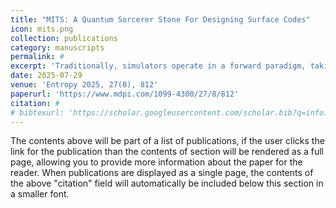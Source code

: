 ```yaml
---
title: "MITS: A Quantum Sorcerer Stone For Designing Surface Codes"
icon: mits.png
collection: publications
category: manuscripts
permalink: #
excerpt: 'Traditionally, simulators operate in a forward paradigm, taking parameters such as distance, rounds, and physical error to output a logical error rate. However, usage of maximum distance and rounds of the surface code might waste resources. An approach that relies on trial and error to fine-tune QEC code parameters using simulation tools like STIM can be exceedingly time-consuming. Additionally, daily fluctuations in quantum error rates can alter the ideal QEC settings needed. As a result, there is a crucial need for an automated solution that can rapidly determine the appropriate QEC parameters tailored to the current conditions. To bridge this gap, we present MITS, a tool designed to reverse-engineer the well-known simulator STIM for designing QEC codes. MITS accepts the specific noise model of a quantum computer and a target logical error rate as input and outputs the optimal surface code rounds and code distances.'
date: 2025-07-29
venue: 'Entropy 2025, 27(8), 812'
paperurl: 'https://www.mdpi.com/1099-4300/27/8/812'
citation: #
# bibtexurl: 'https://scholar.googleusercontent.com/scholar.bib?q=info:xJYphiG-0EYJ:scholar.google.com/&output=citation&scisdr=CgJN25qjEIuy7q_Tqoc:AAZF9b8AAAAAaBjVsodu_EDInZgIfZ1YV57H9f8&scisig=AAZF9b8AAAAAaBjVsltnBtBVy_bMCzdZqe5zGlI&scisf=4&ct=citation&cd=-1&hl=en'
---
```


The contents above will be part of a list of publications, if the user clicks the link for the publication than the contents of section will be rendered as a full page, allowing you to provide more information about the paper for the reader. When publications are displayed as a single page, the contents of the above "citation" field will automatically be included below this section in a smaller font.
